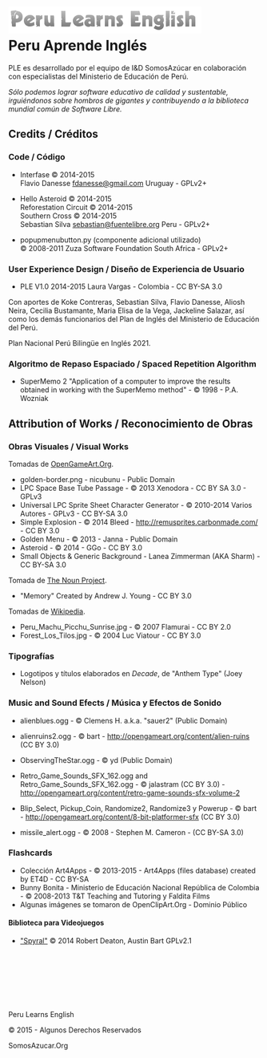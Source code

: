 ![Peru Learns English](Imagenes/ple_disabled.png) <br> Peru Aprende Inglés
=========================================

PLE es desarrollado por el equipo de I&D SomosAzúcar en colaboración con especialistas del Ministerio de Educación de Perú.

*Sólo podemos lograr software educativo de calidad y sustentable, irguiéndonos sobre hombros de gigantes y contribuyendo a la biblioteca mundial común de Software Libre.*

Credits / Créditos
------------------

### Code / Código ###

* Interfase © 2014-2015<br>
  Flavio Danesse <fdanesse@gmail.com> Uruguay - GPLv2+

* Hello Asteroid © 2014-2015<br>
  Reforestation Circuit © 2014-2015<br>
  Southern Cross © 2014-2015<br>
  Sebastian Silva <sebastian@fuentelibre.org> Peru - GPLv2+

* popupmenubutton.py (componente adicional utilizado)<br>
  © 2008-2011 Zuza Software Foundation South Africa - GPLv2+

### User Experience Design / Diseño de Experiencia de Usuario ###

* PLE V1.0 2014-2015 Laura Vargas - Colombia - CC BY-SA 3.0

Con aportes de Koke Contreras, Sebastian Silva, Flavio Danesse, Aliosh Neira, Cecilia Bustamante, Maria Elisa de la Vega, Jackeline Salazar, así como los demás funcionarios del Plan de Inglés del Ministerio de Educación del Perú.

Plan Nacional Perú Bilingüe en Inglés 2021.

### Algoritmo de Repaso Espaciado / Spaced Repetition Algorithm ###

* SuperMemo 2 "Application of a computer to improve the results obtained in working with the SuperMemo method" - © 1998 - P.A. Wozniak 

Attribution  of Works / Reconocimiento de Obras
-----------------------------------------------

### Obras Visuales / Visual Works

Tomadas de [OpenGameArt.Org](http://opengameart.org).

* golden-border.png - nicubunu - Public Domain
* LPC Space Base Tube Passage - © 2013 Xenodora - CC BY SA 3.0 - GPLv3
* Universal LPC Sprite Sheet Character Generator - © 2010-2014 Varios Autores - GPLv3 - CC BY-SA 3.0
* Simple Explosion -  © 2014  Bleed - http://remusprites.carbonmade.com/ - CC BY 3.0
* Golden Menu - © 2013 - Janna - Public Domain
* Asteroid - © 2014 - GGo - CC BY 3.0
* Small Objects & Generic Background - Lanea Zimmerman (AKA Sharm) - CC BY-SA 3.0

Tomada de [The Noun Project](http://thenounproject.com/).

* "Memory" Created by Andrew J. Young - CC BY 3.0

Tomadas de [Wikipedia](http://wikipedia.org/).

* Peru_Machu_Picchu_Sunrise.jpg - © 2007 Flamurai - CC BY 2.0
* Forest_Los_Tilos.jpg - © 2004 Luc Viatour - CC BY 3.0

### Tipografías

* Logotipos y títulos elaborados en *Decade*, de "Anthem Type" (Joey Nelson)

### Music and Sound Efects / Música y Efectos de Sonido ###

* alienblues.ogg - © Clemens H. a.k.a. "sauer2" (Public Domain)
* alienruins2.ogg - © bart - http://opengameart.org/content/alien-ruins (CC BY 3.0)
* ObservingTheStar.ogg - © yd (Public Domain)

* Retro_Game_Sounds_SFX_162.ogg and Retro_Game_Sounds_SFX_162.ogg - © jalastram (CC BY 3.0) - http://opengameart.org/content/retro-game-sounds-sfx-volume-2
* Blip_Select, Pickup_Coin, Randomize2, Randomize3 y Powerup - © bart - http://opengameart.org/content/8-bit-platformer-sfx (CC BY 3.0)
* missile_alert.ogg - © 2008 - Stephen M. Cameron - (CC BY-SA 3.0)

### Flashcards

* Colección Art4Apps - © 2013-2015 - Art4Apps (files database) created by ET4D - CC BY-SA
* Bunny Bonita - Ministerio de Educación Nacional República de Colombia - © 2008-2013 T&T Teaching and Tutoring y Faldita Films
* Algunas imágenes se tomaron de OpenClipArt.Org - Dominio Público

#### Biblioteca para Videojuegos ###

* ["Spyral"](http://platipy.org/) © 2014 Robert Deaton, Austin Bart GPLv2.1

<br><br><br>
<br><br><br>

Peru Learns English

© 2015 - Algunos Derechos Reservados

SomosAzucar.Org
